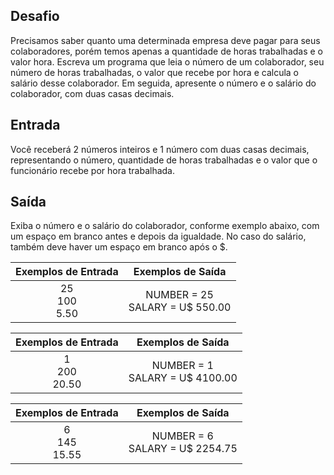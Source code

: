## Desafio

Precisamos saber quanto uma determinada empresa deve pagar para seus colaboradores, porém temos apenas a quantidade de horas trabalhadas e o valor hora. Escreva um programa que leia o número de um colaborador, seu número de horas trabalhadas, o valor que recebe por hora e calcula o salário desse colaborador. Em seguida, apresente o número e o salário do colaborador, com duas casas decimais.

## Entrada

Você receberá 2 números inteiros e 1 número com duas casas decimais, representando o número, quantidade de horas trabalhadas e o valor que o funcionário recebe por hora trabalhada.

## Saída

Exiba o número e o salário do colaborador, conforme exemplo abaixo, com um espaço em branco antes e depois da igualdade. No caso do salário, também deve haver um espaço em branco após o $.

 

|  Exemplos de Entrada  |          Exemplos de Saída          |
| :-------------------: | :---------------------------------: |
| 25<br />100<br />5.50 | NUMBER = 25<br />SALARY = U$ 550.00 |

|  Exemplos de Entrada  |          Exemplos de Saída          |
| :-------------------: | :---------------------------------: |
| 1<br />200<br />20.50 | NUMBER = 1<br />SALARY = U$ 4100.00 |

|  Exemplos de Entrada  |          Exemplos de Saída          |
| :-------------------: | :---------------------------------: |
| 6<br />145<br />15.55 | NUMBER = 6<br />SALARY = U$ 2254.75 |